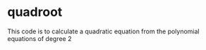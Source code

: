 # quadroot
This code is to calculate a quadratic equation from the polynomial equations of degree 2
